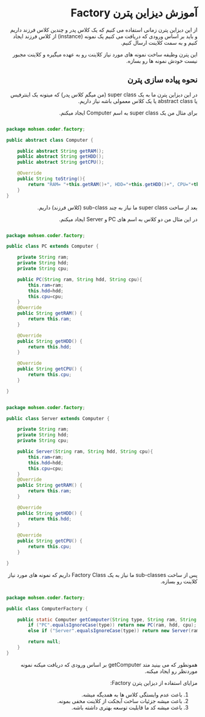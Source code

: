 <div dir="rtl">

# آموزش دیزاین پترن Factory

از این دیزاین پترن زمانی استفاده می کنیم که یک کلاس پدر و چندین کلاس فرزند داریم و باید بر اساس ورودی که دریافت می کنیم یک نمونه (instance) از کلاس فرزند ایجاد کنیم و به سمت کلاینت ارسال کنیم.

این پترن وظیفه ساخت نمونه های مورد نیاز کلاینت رو به عهده میگیره و کلاینت مجبور نیست خودش نمونه ها رو بسازه.

 ## نحوه پیاده سازی پترن

در این دیزاین پترن ما به یک super class (من میگم کلاس پدر) که میتونه یک اینترفیس یا abstract class یا یک کلاس معمولی باشه نیاز داریم.

برای مثال من یک super class به اسم Computer ایجاد میکنم.

<div dir="ltr">

```java

package mohsen.coder.factory;

public abstract class Computer {

    public abstract String getRAM();
    public abstract String getHDD();
    public abstract String getCPU();

    @Override
    public String toString(){
        return "RAM= "+this.getRAM()+", HDD="+this.getHDD()+", CPU="+this.getCPU();
    }
}

```

</div>

بعد از ساخت super class ما نیاز به چند sub-class (کلاس فرزند) داریم.

در این مثال من دو کلاس به اسم های PC و Server ایجاد میکنم.




<div dir="ltr">

```java

package mohsen.coder.factory;

public class PC extends Computer {

    private String ram;
    private String hdd;
    private String cpu;

    public PC(String ram, String hdd, String cpu){
        this.ram=ram;
        this.hdd=hdd;
        this.cpu=cpu;
    }
    @Override
    public String getRAM() {
        return this.ram;
    }

    @Override
    public String getHDD() {
        return this.hdd;
    }

    @Override
    public String getCPU() {
        return this.cpu;
    }

}

```

</div>



<div dir="ltr">

```java

package mohsen.coder.factory;

public class Server extends Computer {

    private String ram;
    private String hdd;
    private String cpu;

    public Server(String ram, String hdd, String cpu){
        this.ram=ram;
        this.hdd=hdd;
        this.cpu=cpu;
    }
    @Override
    public String getRAM() {
        return this.ram;
    }

    @Override
    public String getHDD() {
        return this.hdd;
    }

    @Override
    public String getCPU() {
        return this.cpu;
    }

}

```

</div>


پس از ساخت sub-classes ما نیاز به یک Factory Class داریم که نمونه های مورد نیاز کلاینت رو بسازه.


<div dir="ltr">

```java

package mohsen.coder.factory;

public class ComputerFactory {

    public static Computer getComputer(String type, String ram, String hdd, String cpu) {
        if ("PC".equalsIgnoreCase(type)) return new PC(ram, hdd, cpu);
        else if ("Server".equalsIgnoreCase(type)) return new Server(ram, hdd, cpu);

        return null;
    }
}

```

</div>

همونطور که می بینید متد getComputer بر اساس ورودی که دریافت میکنه نمونه موردنظر رو ایجاد میکنه.

مزایای استفاده از دیزاین پترن Factory:

<ol>

<li>
باعث عدم وابستگی کلاس ها به همدیگه میشه.
</li>
<li>
باعث میشه جزئیات ساخت آبجکت از کلاینت مخفی بمونه.
</li>
<li>
باعث میشه کد ما قابلیت توسعه بهتری داشته باشه.
</li>

</ol>


</div>